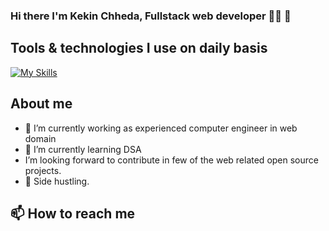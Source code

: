 ### Hi there I'm Kekin Chheda, Fullstack web developer :man_technologist: 👋

## Tools & technologies I use on daily basis
[![My Skills](https://skillicons.dev/icons?i=js,ts,react,angular,nodejs,express,html,css,mysql,mongodb)](https://skillicons.dev)

## About me
- 🔭 I’m currently working as experienced computer engineer in web domain
- 🌱 I’m currently learning DSA
-  I’m looking forward to contribute in few of the web related open source projects.
- :climbing: Side hustling.

## 📫 How to reach me
<!--
**chheda-kekin/chheda-kekin** is a ✨ _special_ ✨ repository because its `README.md` (this file) appears on your GitHub profile.

Here are some ideas to get you started:

- 🔭 I’m currently working on ...
- 🌱 I’m currently learning ...
- 👯 I’m looking to collaborate on ...
- 🤔 I’m looking for help with ...
- 💬 Ask me about ...
- 📫 How to reach me: ...
- 😄 Pronouns: ...
- ⚡ Fun fact: ...
-->
